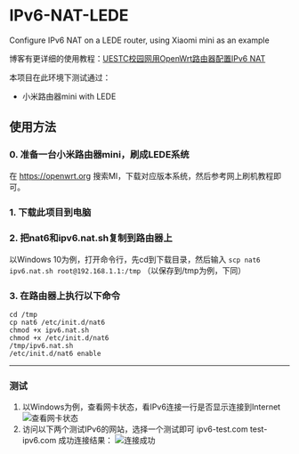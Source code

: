 # IPv6-NAT-LEDE
Configure IPv6 NAT on a LEDE router, using Xiaomi mini as an example

博客有更详细的使用教程：[UESTC校园网用OpenWrt路由器配置IPv6 NAT](https://www.jianshu.com/p/6eb97552fecf)

本项目在此环境下测试通过：
* 小米路由器mini with LEDE

## 使用方法
### 0. 准备一台小米路由器mini，刷成LEDE系统
在 https://openwrt.org 搜索MI，下载对应版本系统，然后参考网上刷机教程即可。
### 1. 下载此项目到电脑
### 2. 把nat6和ipv6.nat.sh复制到路由器上
以Windows 10为例，打开命令行，先cd到下载目录，然后输入
`scp nat6 ipv6.nat.sh root@192.168.1.1:/tmp`
（以保存到/tmp为例，下同）
### 3. 在路由器上执行以下命令
```
cd /tmp
cp nat6 /etc/init.d/nat6
chmod +x ipv6.nat.sh
chmod +x /etc/init.d/nat6
/tmp/ipv6.nat.sh
/etc/init.d/nat6 enable
```


---
### 测试
1. 以Windows为例，查看网卡状态，看IPv6连接一行是否显示连接到Internet
![查看网卡状态](https://upload-images.jianshu.io/upload_images/12657570-e4e03fbbaadd1350.png?imageMogr2/auto-orient/strip%7CimageView2/2/w/1240)
2. 访问以下两个测试IPv6的网站，选择一个测试即可
ipv6-test.com
test-ipv6.com
成功连接结果：
![连接成功](https://upload-images.jianshu.io/upload_images/12657570-ff8ec61a77b9c621.png?imageMogr2/auto-orient/strip%7CimageView2/2/w/1240)
